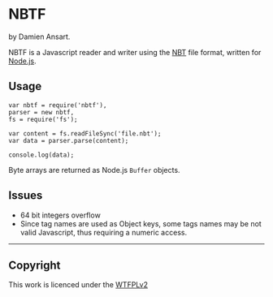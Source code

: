 NBTF
====

by Damien Ansart.

NBTF is a Javascript reader and writer using the [NBT](http://wiki.vg/NBT) file format, written for [Node.js](http://nodejs.org/).


Usage
-----

	var nbtf = require('nbtf'),
    parser = new nbtf,
    fs = require('fs');
    
    var content = fs.readFileSync('file.nbt');
    var data = parser.parse(content);
    
    console.log(data);

Byte arrays are returned as Node.js `Buffer` objects.


Issues
------

 * 64 bit integers overflow
 * Since tag names are used as Object keys, some tags names may be not valid Javascript, thus requiring a numeric access.


_________

Copyright
---------

This work is licenced under the [WTFPLv2](http://sam.zoy.org/wtfpl/)
